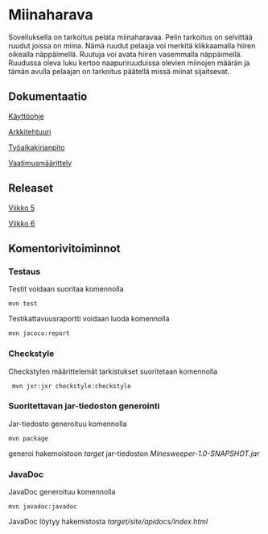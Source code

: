 # Miinaharava

Sovelluksella on tarkoitus pelata miinaharavaa. Pelin tarkoitus on selvittää ruudut joissa on miina. Nämä ruudut pelaaja voi merkitä klikkaamalla hiiren oikealla näppäimellä. Ruutuja voi avata hiiren vasemmalla näppäimellä. Ruudussa oleva luku kertoo naapuriruuduissa olevien miinojen määrän ja tämän avulla pelaajan on tarkoitus päätellä missä miinat sijaitsevat.

## Dokumentaatio

[Käyttöohje](https://github.com/aapolauk/ot-harjoitustyo/blob/master/dokumentointi/kayttoohje.md)

[Arkkitehtuuri](https://github.com/aapolauk/ot-harjoitustyo/blob/master/dokumentointi/arkkitehtuuri.md)

[Työaikakirjanpito](https://github.com/aapolauk/ot-harjoitustyo/blob/master/dokumentointi/tyoaikakirjanpito.md)

[Vaatimusmäärittely](https://github.com/aapolauk/ot-harjoitustyo/blob/master/dokumentointi/vaatimusmaarittely.md)

## Releaset

[Viikko 5](https://github.com/aapolauk/ot-harjoitustyo/releases/tag/Viikko5)

[Viikko 6](https://github.com/aapolauk/ot-harjoitustyo/releases/tag/Viikko6)

## Komentorivitoiminnot

### Testaus

Testit voidaan suoritaa komennolla

```
mvn test
```

Testikattavuusraportti voidaan luoda komennolla

```
mvn jacoco:report
```

### Checkstyle

Checkstylen määrittelemät tarkistukset suoritetaan komennolla

```
 mvn jxr:jxr checkstyle:checkstyle
```

### Suoritettavan jar-tiedoston generointi

Jar-tiedosto generoituu komennolla

```
mvn package
```
generoi hakemoistoon _target_ jar-tiedoston _Minesweeper-1.0-SNAPSHOT.jar_

### JavaDoc

JavaDoc generoituu komennolla

```
mvn javadoc:javadoc
```
JavaDoc löytyy hakemistosta _target/site/apidocs/index.html_



